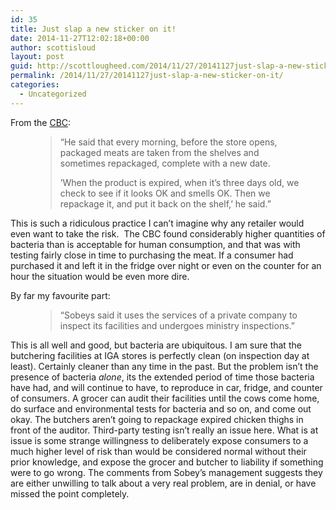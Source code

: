 ```yaml
---
id: 35
title: Just slap a new sticker on it!
date: 2014-11-27T12:02:18+00:00
author: scottisloud
layout: post
guid: http://scottlougheed.com/2014/11/27/20141127just-slap-a-new-sticker-on-it/
permalink: /2014/11/27/20141127just-slap-a-new-sticker-on-it/
categories:
  - Uncategorized
---
```

From the <a target="_blank" href="http://www.cbc.ca/news/canada/montreal/grocery-stores-caught-cheating-on-packaging-dates-of-meat-and-poultry-1.2851437?cmp=rss">CBC</a>:<figure> 

> <span>&#8220;</span>He said that every morning, before the store opens, packaged meats are taken from the shelves and sometimes repackaged, complete with a new date.
> 
> ’When the product is expired, when it’s three days old, we check to see if it looks OK and smells OK. Then we repackage it, and put it back on the shelf,’ he said.<span>&#8221;</span> </figure> 

This is such a ridiculous practice I can&#8217;t imagine why any retailer would even want to take the risk. &nbsp;The CBC found considerably higher quantities of bacteria than is acceptable for human consumption, and that was with testing fairly close in time to purchasing the meat. If a consumer had purchased it and left it in the fridge over night or even on the counter for an hour the situation would be even more dire.&nbsp;

By far my favourite part:<figure> 

> <span>&#8220;</span>Sobeys said it uses the services of a private company to inspect its facilities and undergoes ministry inspections.<span>&#8221;</span> </figure> 

This is all well and good, but bacteria are ubiquitous. I am sure that the butchering facilities at IGA stores is perfectly clean (on inspection day at least). Certainly cleaner than any time in the past. But the problem isn&#8217;t the presence of bacteria&nbsp;_alone_, its the extended period of time those bacteria have had, and will continue to have, to reproduce in car, fridge, and counter of consumers. A grocer&nbsp;can audit their facilities until the cows come home, do surface and environmental tests for bacteria and so on, and come out okay. The butchers aren&#8217;t going to repackage expired chicken thighs in front of the auditor.&nbsp;Third-party testing isn&#8217;t really an issue here. What is at issue is some strange willingness to deliberately expose consumers to a much higher level of risk than would be considered normal without their prior knowledge, and expose the grocer and butcher to liability if something were to go wrong. The comments from Sobey&#8217;s management suggests they are either unwilling to talk about a very real problem, are in denial, or have missed the point completely.&nbsp;